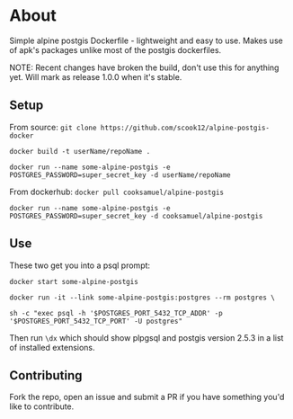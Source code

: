 # About

Simple alpine postgis Dockerfile - lightweight and easy to use. Makes use of apk's packages unlike
most of the postgis dockerfiles.

NOTE: Recent changes have broken the build, don't use this for anything yet. Will mark as release 1.0.0 when it's stable.
## Setup

From source:
`git clone https://github.com/scook12/alpine-postgis-docker`

`docker build -t userName/repoName .`

`docker run --name some-alpine-postgis -e POSTGRES_PASSWORD=super_secret_key -d userName/repoName`

From dockerhub:
`docker pull cooksamuel/alpine-postgis`

`docker run --name some-alpine-postgis -e POSTGRES_PASSWORD=super_secret_key -d cooksamuel/alpine-postgis`

## Use

These two get you into a psql prompt:

`docker start some-alpine-postgis`

`docker run -it --link some-alpine-postgis:postgres --rm postgres \`

`sh -c "exec psql -h '$POSTGRES_PORT_5432_TCP_ADDR' -p '$POSTGRES_PORT_5432_TCP_PORT' -U postgres"`

Then run `\dx` which should show plpgsql and postgis version 2.5.3 in a list of installed extensions.

## Contributing

Fork the repo, open an issue and submit a PR if you have something you'd like to contribute.
